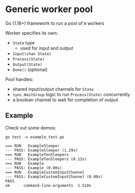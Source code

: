 # Generic worker pool

Go (1.18+) framework to run a pool of `N` workers

Worker specifies its own:
* `State` type
  * used for input and output
* `Input(chan State)`
* `Process(State)`
* `Output(State)`
* `Done()` (optional)

Pool handles:
* shared input/output channels for `State`
* `sync.WaitGroup` logic to run `Process(State)` concurrently
* a boolean channel to wait for completion of output

## Example
Check out some demos:
```
go test -v example_test.go
```
```
=== RUN   ExampleSleeper
--- PASS: ExampleSleeper (1.29s)
=== RUN   ExampleTenSleepers
--- PASS: ExampleTenSleepers (0.13s)
=== RUN   Example
--- PASS: Example (0.00s)
=== RUN   ExampleCustomInputChannel
--- PASS: ExampleCustomInputChannel (0.00s)
PASS
ok  	command-line-arguments	1.518s
```
